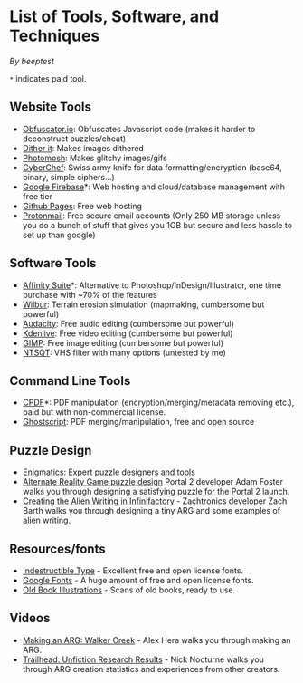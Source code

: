 # List of Tools, Software, and Techniques
*By beeptest*

`*` indicates paid tool.

## Website Tools
- [Obfuscator.io](https://obfuscator.io/): Obfuscates Javascript code (makes it harder to deconstruct puzzles/cheat)
- [Dither it](https://ditherit.com/): Makes images dithered
- [Photomosh](https://photomosh.com/): Makes glitchy images/gifs
- [CyberChef](https://gchq.github.io/CyberChef/): Swiss army knife for data formatting/encryption (base64, binary, simple ciphers...)
- [Google Firebase](https://firebase.google.com/)*: Web hosting and cloud/database management with free tier
- [Github Pages](https://pages.github.com/): Free web hosting
- [Protonmail](https://proton.me/): Free secure email accounts (Only 250 MB storage unless you do a bunch of stuff that gives you 1GB but secure and less hassle to set up than google)

## Software Tools
- [Affinity Suite](https://affinity.serif.com/)*: Alternative to Photoshop/InDesign/Illustrator, one time purchase with ~70% of the features
- [Wilbur](http://www.fracterra.com/wilbur.html): Terrain erosion simulation (mapmaking, cumbersome but powerful)
- [Audacity](https://www.audacityteam.org/): Free audio editing (cumbersome but powerful)
- [Kdenlive](https://kdenlive.org/): Free video editing (cumbersome but powerful)
- [GIMP](http://www.gimp.org/): Free image editing (cumbersome but powerful)
- [NTSQT](https://github.com/JargeZ/ntscqt): VHS filter with many options (untested by me)

## Command Line Tools
- [CPDF](https://community.coherentpdf.com/)*: PDF manipulation (encryption/merging/metadata removing etc.), paid but with non-commercial license.
- [Ghostscript](https://www.ghostscript.com/): PDF merging/manipulation, free and open source

## Puzzle Design
- [Enigmatics](https://enigmatics.org/): Expert puzzle designers and tools
- [Alternate Reality Game puzzle design](https://www.gamedeveloper.com/design/alternate-reality-game-puzzle-design) Portal 2 developer Adam Foster walks you through designing a satisfying puzzle for the Portal 2 launch.
- [Creating the Alien Writing in Infinifactory](https://www.trashworldnews.com/alien-writing/) - Zachtronics developer Zach Barth walks you through designing a tiny ARG and some examples of alien writing.

## Resources/fonts
- [Indestructible Type](https://indestructibletype.com/Home.html) - Excellent free and open license fonts.
- [Google Fonts](https://fonts.google.com/) - A huge amount of free and open license fonts.
- [Old Book Illustrations](https://www.oldbookillustrations.com/) - Scans of old books, ready to use.

## Videos
- [Making an ARG: Walker Creek](https://www.youtube.com/watch?v=2bDAUXlJmRo) - Alex Hera walks you through making an ARG.
- [Trailhead: Unfiction Research Results](https://www.youtube.com/watch?v=lD_lR7NS-rU) - Nick Nocturne walks you through ARG creation statistics and experiences from other creators.
